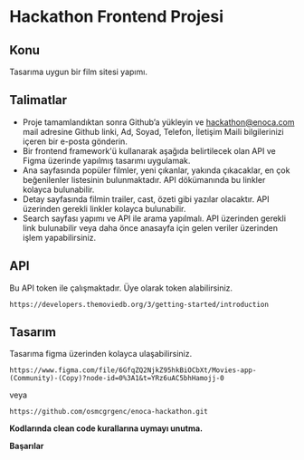 # Hackathon Frontend Projesi

## Konu

Tasarıma uygun bir film sitesi yapımı.

## Talimatlar

- Proje tamamlandıktan sonra Github’a yükleyin ve hackathon@enoca.com mail adresine Github linki, Ad, Soyad, Telefon, İletişim Maili bilgilerinizi içeren bir e-posta gönderin.
- Bir frontend framework'ü kullanarak aşağıda belirtilecek olan API ve Figma üzerinde yapılmış tasarımı uygulamak.
- Ana sayfasında popüler filmler, yeni çıkanlar, yakında çıkacaklar, en çok beğenilenler listesinin bulunmaktadır. API dökümanında bu linkler kolayca bulunabilir.
- Detay sayfasında filmin trailer, cast, özeti gibi yazılar olacaktır. API üzerinden gerekli linkler kolayca bulunabilir.
- Search sayfası yapımı ve API ile arama yapılmalı. API üzerinden gerekli link bulunabilir veya daha önce anasayfa için gelen veriler üzerinden işlem yapabilirsiniz.

## API

Bu API token ile çalışmaktadır. Üye olarak token alabilirsiniz.

```
https://developers.themoviedb.org/3/getting-started/introduction
```

## Tasarım

Tasarıma figma üzerinden kolayca ulaşabilirsiniz.

```
https://www.figma.com/file/6GfqZQ2NjkZ95hkBiOCbXt/Movies-app-(Community)-(Copy)?node-id=0%3A1&t=YRz6uAC5bhHamojj-0
```

veya

```
https://github.com/osmcgrgenc/enoca-hackathon.git
```

**Kodlarında clean code kurallarına uymayı unutma.**

**Başarılar**
